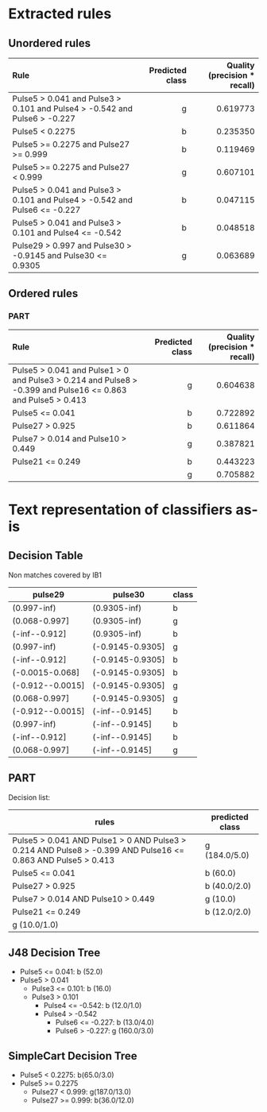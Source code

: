 # Extracted rules

## Unordered rules

| Rule | Predicted class | Quality (precision * recall) |
|:----|----:|----:|
| Pulse5 > 0.041 and Pulse3 > 0.101 and Pulse4 > -0.542 and Pulse6 > -0.227 | g | 0.619773 |
| Pulse5 < 0.2275 | b | 0.235350 |
| Pulse5 >= 0.2275 and Pulse27 >= 0.999 | b | 0.119469 |
| Pulse5 >= 0.2275 and Pulse27 < 0.999 | g | 0.607101 |
| Pulse5 > 0.041 and Pulse3 > 0.101 and Pulse4 > -0.542 and Pulse6 <= -0.227 | b | 0.047115 |
| Pulse5 > 0.041 and Pulse3 > 0.101 and Pulse4 <= -0.542 | b | 0.048518 |
| Pulse29 > 0.997 and Pulse30 > -0.9145 and Pulse30 <= 0.9305 | g | 0.063689 |

## Ordered rules

### PART

| Rule | Predicted class | Quality (precision * recall) |
|:----|----:|----:|
| Pulse5 > 0.041 and Pulse1 > 0 and Pulse3 > 0.214 and Pulse8 > -0.399 and Pulse16 <= 0.863 and Pulse5 > 0.413 | g | 0.604638 |
| Pulse5 <= 0.041 | b | 0.722892 |
| Pulse27 > 0.925 | b | 0.611864 |
| Pulse7 > 0.014 and Pulse10 > 0.449 | g | 0.387821 |
| Pulse21 <= 0.249 | b | 0.443223 |
|  | g | 0.705882 |


# Text representation of classifiers as-is

## Decision Table

Non matches covered by IB1

pulse29|pulse30|class
---|---|---
(0.997-inf)|(0.9305-inf)|b
(0.068-0.997]|(0.9305-inf)|g
(-inf--0.912]|(0.9305-inf)|b
(0.997-inf)|(-0.9145-0.9305]|g
(-inf--0.912]|(-0.9145-0.9305]|b
(-0.0015-0.068]|(-0.9145-0.9305]|b
(-0.912--0.0015]|(-0.9145-0.9305]|g
(0.068-0.997]|(-0.9145-0.9305]|g
(-0.912--0.0015]|(-inf--0.9145]|b
(0.997-inf)|(-inf--0.9145]|b
(-inf--0.912]|(-inf--0.9145]|b
(0.068-0.997]|(-inf--0.9145]|g

## PART

Decision list:

rules | predicted class
---|---
Pulse5 > 0.041 AND Pulse1 > 0 AND Pulse3 > 0.214 AND Pulse8 > -0.399 AND Pulse16 <= 0.863 AND Pulse5 > 0.413|g (184.0/5.0)
Pulse5 <= 0.041|b (60.0)
Pulse27 > 0.925|b (40.0/2.0)
Pulse7 > 0.014 AND Pulse10 > 0.449|g (10.0)
Pulse21 <= 0.249|b (12.0/2.0)
|g (10.0/1.0)


## J48 Decision Tree

* Pulse5 <= 0.041: b (52.0)
* Pulse5 > 0.041
	* Pulse3 <= 0.101: b (16.0)
	* Pulse3 > 0.101
		* Pulse4 <= -0.542: b (12.0/1.0)
		* Pulse4 > -0.542
			* Pulse6 <= -0.227: b (13.0/4.0)
			* Pulse6 > -0.227: g (160.0/3.0)


## SimpleCart Decision Tree

* Pulse5 < 0.2275: b(65.0/3.0)
* Pulse5 >= 0.2275
	* Pulse27 < 0.999: g(187.0/13.0)
	* Pulse27 >= 0.999: b(36.0/12.0)



